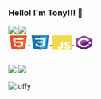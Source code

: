 ### Hello! I'm Tony!!! 🍖

 <div>
  <a href="https://github.com/TonyVeStos">
  <img height="180em" src="https://github-readme-stats.vercel.app/api?username=tonyvestos&show_icons=true&theme=tokyonight&include_all_commits=true&count_private=true"/>
  <img height="180em" src="https://github-readme-stats.vercel.app/api/top-langs/?username=tonyvestos&layout=compact&langs_count=7&theme=tokyonight"/>
</div>
<div> 
  
  <img align="center" alt="Tony-HTML" height="30" width="40" src="https://raw.githubusercontent.com/devicons/devicon/master/icons/html5/html5-original.svg">
  <img align="center" alt="Tony-CSS" height="30" width="40" src="https://raw.githubusercontent.com/devicons/devicon/master/icons/css3/css3-original.svg">
 <img align="center" alt="Tony-Js" height="30" width="40" src="https://raw.githubusercontent.com/devicons/devicon/master/icons/javascript/javascript-plain.svg">
  <img align="center" alt="Tony-Csharp" height="30" width="40" src="https://raw.githubusercontent.com/devicons/devicon/master/icons/csharp/csharp-original.svg">
</div> 
  
##
  
<div> 
  
  <a href = "mailto:tonyvestos@gmail.com"><img src="https://img.shields.io/badge/-Gmail-%23333?style=for-the-badge&logo=gmail&logoColor=white" target="_blank"></a>
  <a href="https://www.linkedin.com/in/antonio-santos-jr-863646209" target="_blank"><img src="https://img.shields.io/badge/-LinkedIn-%230077B5?style=for-the-badge&logo=linkedin&logoColor=white" target="_blank"></a> 
  
</div>
  
<div>
  <img align="center" style="width: 10%, height:10%" alt="luffy" src="https://i.pinimg.com/originals/2d/10/0d/2d100dd2c60df0d42b7ed074724b7bb1.gif">
</div>
  
 


